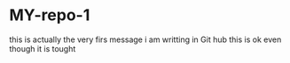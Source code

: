 # MY-repo-1


this is actually the very firs message i am writting in Git hub
this is ok 
even though it is tought
